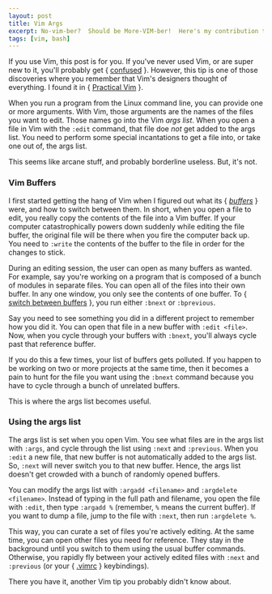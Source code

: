 ```yaml
---
layout: post
title: Vim Args
excerpt: No-vim-ber?  Should be More-VIM-ber!  Here's my contribution to the celebration.
tags: [vim, bash]
---
```


If you use Vim, this post is for you.  If you've never used Vim, or are super new to it, you'll probably get { [confused](https://stackoverflow.com/questions/11828270/how-to-exit-the-vim-editor) }.  However, this tip is one of those discoveries where you remember that Vim's designers thought of everything.  I found it in { [Practical Vim](https://pragprog.com/book/dnvim/practical-vim) }.

When you run a program from the Linux command line, you can provide one or more arguments.  With Vim, those arguments are the names of the files you want to edit.  Those names go into the Vim _args list_.  When you open a file in Vim with the `:edit` command, that file doe _not_ get added to the args list.  You need to perform some special incantations to get a file into, or take one out of, the args list.

This seems like arcane stuff, and probably borderline useless.  But, it's not.

### Vim Buffers

I first started getting the hang of Vim when I figured out what its { [_buffers_](https://sanctum.geek.nz/arabesque/buffers-windows-tabs/) } were, and how to switch between them.  In short, when you open a file to edit, you really copy the contents of the file into a Vim buffer.  If your computer catastrophically powers down suddenly while editing the file buffer, the original file will be there when you fire the computer back up.  You need to `:write` the contents of the buffer to the file in order for the changes to stick.

During an editing session, the user can open as many buffers as wanted.  For example, say you're working on a program that is composed of a bunch of modules in separate files.  You can open all of the files into their own buffer.  In any one window, you only see the contents of one buffer.  To { [switch between buffers](http://vimcasts.org/episodes/working-with-buffers/) }, you run either `:bnext` or `:bprevious`.

Say you need to see something you did in a different project to remember how you did it.  You can open that file in a new buffer with `:edit <file>`.  Now, when you cycle through your buffers with `:bnext`, you'll always cycle past that reference buffer.

If you do this a few times, your list of buffers gets polluted.  If you happen to be working on two or more projects at the same time, then it becomes a pain to hunt for the file you want using the `:bnext` command because you have to cycle through a bunch of unrelated buffers.

This is where the args list becomes useful.

### Using the args list

The args list is set when you open Vim.  You see what files are in the args list with `:args`, and cycle through the list using `:next` and `:previous`.  When you `:edit` a new file, that new buffer is not automatically added to the args list.  So, `:next` will never switch you to that new buffer.  Hence, the args list doesn't get crowded with a bunch of randomly opened buffers.

You can modify the args list with `:argadd <filename>` and `:argdelete <filename>`.  Instead of typing in the full path and filename, you open the file with `:edit`, then type `:argadd %` (remember, `%` means the current buffer).  If you want to dump a file, jump to the file with `:next`, then run `:argdelete %`.

This way, you can curate a set of files you're actively editing.  At the same time, you can open other files you need for reference.  They stay in the background until you switch to them using the usual buffer commands.  Otherwise, you rapidly fly between your actively edited files with `:next` and `:previous` (or your { [.vimrc](https://dougblack.io/words/a-good-vimrc.html) } keybindings).

There you have it, another Vim tip you probably didn't know about.
